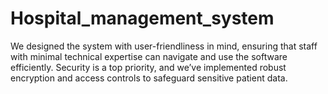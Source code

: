 # Hospital_management_system
We designed the system with user-friendliness in mind, ensuring that staff with minimal technical expertise can navigate and use the software efficiently. Security is a top priority, and we’ve implemented robust encryption and access controls to safeguard sensitive patient data. 
